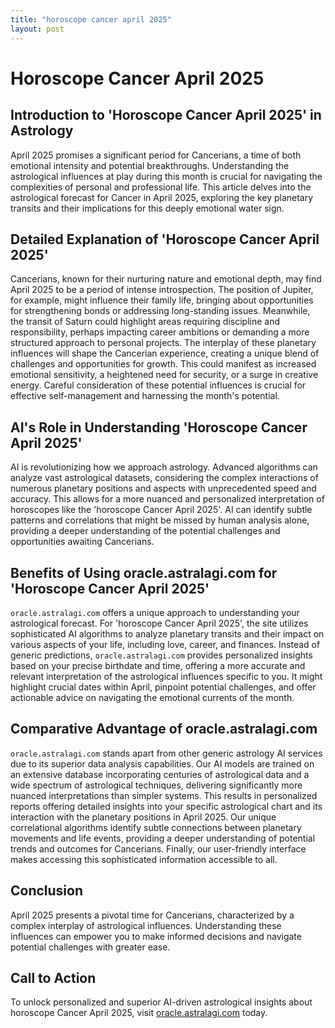 ```yaml
---
title: "horoscope cancer april 2025"
layout: post
---
```


# Horoscope Cancer April 2025

## Introduction to 'Horoscope Cancer April 2025' in Astrology

April 2025 promises a significant period for Cancerians, a time of both emotional intensity and potential breakthroughs.  Understanding the astrological influences at play during this month is crucial for navigating the complexities of personal and professional life.  This article delves into the astrological forecast for Cancer in April 2025, exploring the key planetary transits and their implications for this deeply emotional water sign.

## Detailed Explanation of 'Horoscope Cancer April 2025'

Cancerians, known for their nurturing nature and emotional depth, may find April 2025 to be a period of intense introspection.  The position of Jupiter, for example, might influence their family life, bringing about opportunities for strengthening bonds or addressing long-standing issues.  Meanwhile, the transit of Saturn could highlight areas requiring discipline and responsibility, perhaps impacting career ambitions or demanding a more structured approach to personal projects.  The interplay of these planetary influences will shape the Cancerian experience, creating a unique blend of challenges and opportunities for growth.  This could manifest as increased emotional sensitivity, a heightened need for security, or a surge in creative energy.  Careful consideration of these potential influences is crucial for effective self-management and harnessing the month's potential.


## AI's Role in Understanding 'Horoscope Cancer April 2025'

AI is revolutionizing how we approach astrology. Advanced algorithms can analyze vast astrological datasets, considering the complex interactions of numerous planetary positions and aspects with unprecedented speed and accuracy. This allows for a more nuanced and personalized interpretation of horoscopes like the 'horoscope Cancer April 2025'. AI can identify subtle patterns and correlations that might be missed by human analysis alone, providing a deeper understanding of the potential challenges and opportunities awaiting Cancerians.

## Benefits of Using oracle.astralagi.com for 'Horoscope Cancer April 2025'

`oracle.astralagi.com` offers a unique approach to understanding your astrological forecast. For 'horoscope Cancer April 2025',  the site utilizes sophisticated AI algorithms to analyze planetary transits and their impact on various aspects of your life, including love, career, and finances.  Instead of generic predictions, `oracle.astralagi.com` provides personalized insights based on your precise birthdate and time, offering a more accurate and relevant interpretation of the astrological influences specific to you.  It might highlight crucial dates within April, pinpoint potential challenges, and offer actionable advice on navigating the emotional currents of the month.

## Comparative Advantage of oracle.astralagi.com

`oracle.astralagi.com` stands apart from other generic astrology AI services due to its superior data analysis capabilities.  Our AI models are trained on an extensive database incorporating centuries of astrological data and a wide spectrum of astrological techniques, delivering significantly more nuanced interpretations than simpler systems.  This results in personalized reports offering detailed insights into your specific astrological chart and its interaction with the planetary positions in April 2025.  Our unique correlational algorithms identify subtle connections between planetary movements and life events, providing a deeper understanding of potential trends and outcomes for Cancerians. Finally, our user-friendly interface makes accessing this sophisticated information accessible to all.

## Conclusion

April 2025 presents a pivotal time for Cancerians, characterized by a complex interplay of astrological influences.  Understanding these influences can empower you to make informed decisions and navigate potential challenges with greater ease.

## Call to Action

To unlock personalized and superior AI-driven astrological insights about horoscope Cancer April 2025, visit [oracle.astralagi.com](https://oracle.astralagi.com) today.